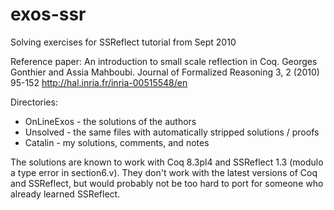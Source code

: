 exos-ssr
========

Solving exercises for SSReflect tutorial from Sept 2010

Reference paper:
An introduction to small scale reflection in Coq.
Georges Gonthier and Assia Mahboubi.
Journal of Formalized Reasoning 3, 2 (2010) 95-152
http://hal.inria.fr/inria-00515548/en

Directories:
- OnLineExos - the solutions of the authors
- Unsolved - the same files with automatically stripped solutions / proofs
- Catalin - my solutions, comments, and notes

The solutions are known to work with Coq 8.3pl4 and SSReflect 1.3
(modulo a type error in section6.v).
They don't work with the latest versions of Coq and SSReflect,
but would probably not be too hard to port for someone who
already learned SSReflect.
